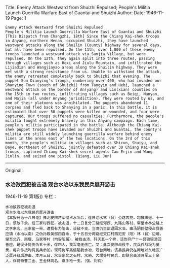 Title: Enemy Attack Westward from Shuizhi Repulsed; People's Militia Launch Guerrilla Warfare East of Guantai and Shuizhi
Author:
Date: 1946-11-19
Page: 1

    Enemy Attack Westward from Shuizhi Repulsed
    People's Militia Launch Guerrilla Warfare East of Guantai and Shuizhi
    [This Dispatch from Changzhi, 18th] Since the Chiang Kai-shek troops in Anyang, northern Henan, occupied Shuizhi, they have launched westward attacks along the Shuilin (County) highway for several days, but all have been repulsed. On the 11th, over 1,000 of these enemy troops launched a westward attack via Sanjia Village, but were repulsed. On the 12th, they again split into three routes, passing through villages such as Hexi and Jiulu Mountain, and infiltrated the Lijiadian and Wangjiayao areas along the Shuilin highway. They were met with a strong resistance from us. Unable to withstand the attack, the enemy retreated completely back to Shuizhi that evening. The puppet Sun Dianying's troops, numbering over 400, who had invaded our Shanying Town (south of Shuizhi) from Tangyin and Hebi, launched a westward attack on the border of An(yang) and Lin(xian) counties on the 15th in two routes, infiltrating villages such as Beiqi, Nanyan, and Majia (all under Anyang jurisdiction). They were routed by us, and one of their platoons was annihilated. The puppets abandoned 11 corpses and fled back to Shanying in a panic. In this battle, it is estimated that over 50 puppets were killed or wounded, and four were captured. Our troops suffered no casualties. Furthermore, the people's militia fought extremely bravely in this Anyang campaign. Each time, people's militia participated in the battle. Although the Chiang Kai-shek puppet troops have invaded our Shuizhi and Guantai, the county's militia are still widely launching guerrilla warfare behind enemy lines in the areas east of the two locations. On the 3rd of this month, the people's militia in villages such as Shicun, Shuiyu, and Daye, northeast of Shuizhi, jointly defeated over 30 Chiang Kai-shek troops, captured Chiang Kai-shek secret agents Cao Erjin and Wang Jinlin, and seized one pistol. (Qiang, Liu Jun)



<hr /> 

Original: 


### 水冶敌西犯被击退  观台水冶以东我民兵展开游击

1946-11-19
第1版()
专栏：

    水冶敌西犯被击退
    观台水冶以东我民兵展开游击
    【本报长治十八日电】豫北安阳蒋军侵占水冶后，连日沿水林（县）公路西犯，均被击退。十一日，该敌千余，经三家村西犯，被击退，十二日复分三路经河西、九路山等村，窜至水林公路上之李家店、王家窑一带，遭我有力阻击，该敌不支，当晚仍全部退回水冶。由汤阴鹤壁侵占我善应镇（水冶以南）之伪孙殿英部四百余，于十五日分两路经交口村西犯安（阳）林（县）边境，窜至北齐、南堰、马家等村（均安阳属），被我击溃，歼灭其一个排，该伪弃尸十一具狼狠溃回善应。是役计毙伤伪五十余，俘四人，我军毫无伤亡。又：此次安阳战役中，民兵作战极为英勇，每次作战均有民兵参加。现蒋伪军虽侵陷我水冶、观台两地，该县民兵仍在两地以东地区广泛展开敌后游击。本月三日，水冶东北之石村、水峪、大堰等村民兵，即联合击溃蒋军三十余人，俘蒋特曹二金、王金林两名，缴手枪一支。（强、刘钧）
